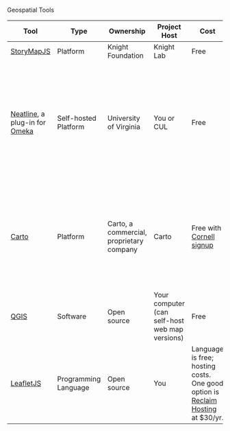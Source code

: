 Geospatial Tools

| Tool | Type | Ownership | Project Host | Cost | Example(s) |
|----|----|----|----|----|----|
| [StoryMapJS](https://storymap.knightlab.com/) | Platform | Knight Foundation | Knight Lab | Free | Example |
| [Neatline](https://neatline.org), a plug-in for [Omeka](https://info.omeka.net/showcase/) | Self-hosted Platform | University of Virginia | You or CUL | Free | [ John Mandeville & the Hereford Map](http://historiacartarum.org/omeka/neatline/fullscreen/john-mandeville-and-the-hereford-map), John Wyatt Greenlee, Cornell Ph.D. Medieval Studies.   [Dyflinnarskiri](http://dyflinnarskiri.com/neatline/fullscreen/dyflinnarskiri), Craig Lyons, Cornell Ph.D. Medieval Studies | 
|[Carto](https://carto.com/) | Platform | Carto, a commercial, proprietary company | Carto | Free with [Cornell signup](https://cornell.carto.com/signup) | [Communal Currents](https://communalcurrents.org/), Molly Reed, Cornell Ph.D. History.  [Mapping the Second Ku Klux Klan, 1915-1940, Virginia Commonwealth University Library](https://labs.library.vcu.edu/klan/) |
|[QGIS](https://qgis.org/en/site/) | Software | Open source | Your computer (can self-host web map versions) | Free | None |
| [LeafletJS](https://leafletjs.com/) | Programming Language | Open source | You | Language is free; hosting costs. One good option is [Reclaim Hosting](https://reclaimhosting.com/) at $30/yr. | [Icelandic Saga Map](http://sagamap.hi.is/is/) |
